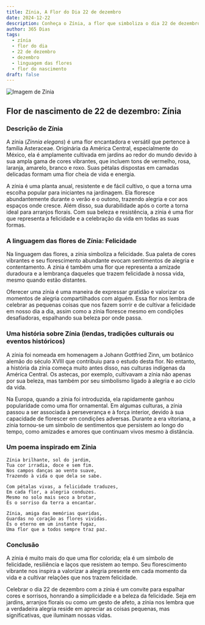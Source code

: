 ```yaml
---
title: Zínia, A Flor do Dia 22 de dezembro
date: 2024-12-22
description: Conheça o Zínia, a flor que simboliza o dia 22 de dezembro e seu significado 'Felicidade'. Explore a beleza e o simbolismo desta flor encantadora.
author: 365 Dias
tags:
  - zínia
  - flor do dia
  - 22 de dezembro
  - dezembro
  - linguagem das flores
  - flor do nascimento
draft: false
---
```


![Imagem de Zínia](https://cdn.pixabay.com/photo/2017/09/28/15/27/dream-park-2795924_640.jpg#center)


## Flor de nascimento de 22 de dezembro: Zínia

### Descrição de Zínia

A zínia (_Zinnia elegans_) é uma flor encantadora e versátil que pertence à família Asteraceae. Originária da América Central, especialmente do México, ela é amplamente cultivada em jardins ao redor do mundo devido à sua ampla gama de cores vibrantes, que incluem tons de vermelho, rosa, laranja, amarelo, branco e roxo. Suas pétalas dispostas em camadas delicadas formam uma flor cheia de vida e energia.

A zínia é uma planta anual, resistente e de fácil cultivo, o que a torna uma escolha popular para iniciantes na jardinagem. Ela floresce abundantemente durante o verão e o outono, trazendo alegria e cor aos espaços onde cresce. Além disso, sua durabilidade após o corte a torna ideal para arranjos florais. Com sua beleza e resistência, a zínia é uma flor que representa a felicidade e a celebração da vida em todas as suas formas.

### A linguagem das flores de Zínia: Felicidade

Na linguagem das flores, a zínia simboliza a felicidade. Sua paleta de cores vibrantes e seu florescimento abundante evocam sentimentos de alegria e contentamento. A zínia é também uma flor que representa a amizade duradoura e a lembrança daqueles que trazem felicidade à nossa vida, mesmo quando estão distantes.

Oferecer uma zínia é uma maneira de expressar gratidão e valorizar os momentos de alegria compartilhados com alguém. Essa flor nos lembra de celebrar as pequenas coisas que nos fazem sorrir e de cultivar a felicidade em nosso dia a dia, assim como a zínia floresce mesmo em condições desafiadoras, espalhando sua beleza por onde passa.

### Uma história sobre Zínia (lendas, tradições culturais ou eventos históricos)

A zínia foi nomeada em homenagem a Johann Gottfried Zinn, um botânico alemão do século XVIII que contribuiu para o estudo desta flor. No entanto, a história da zínia começa muito antes disso, nas culturas indígenas da América Central. Os astecas, por exemplo, cultivavam a zínia não apenas por sua beleza, mas também por seu simbolismo ligado à alegria e ao ciclo da vida.

Na Europa, quando a zínia foi introduzida, ela rapidamente ganhou popularidade como uma flor ornamental. Em algumas culturas, a zínia passou a ser associada à perseverança e à força interior, devido à sua capacidade de florescer em condições adversas. Durante a era vitoriana, a zínia tornou-se um símbolo de sentimentos que persistem ao longo do tempo, como amizades e amores que continuam vivos mesmo à distância.

### Um poema inspirado em Zínia

```
Zínia brilhante, sol do jardim,  
Tua cor irradia, doce e sem fim.  
Nos campos danças ao vento suave,  
Trazendo à vida o que dela se sabe.  

Com pétalas vivas, a felicidade traduzes,  
Em cada flor, a alegria conduzes.  
Mesmo no solo mais seco a brotar,  
És o sorriso da terra a encantar.  

Zínia, amiga das memórias queridas,  
Guardas no coração as flores vividas.  
És o eterno em um instante fugaz,  
Uma flor que a todos sempre traz paz.  
```

### Conclusão

A zínia é muito mais do que uma flor colorida; ela é um símbolo de felicidade, resiliência e laços que resistem ao tempo. Seu florescimento vibrante nos inspira a valorizar a alegria presente em cada momento da vida e a cultivar relações que nos trazem felicidade.

Celebrar o dia 22 de dezembro com a zínia é um convite para espalhar cores e sorrisos, honrando a simplicidade e a beleza da felicidade. Seja em jardins, arranjos florais ou como um gesto de afeto, a zínia nos lembra que a verdadeira alegria reside em apreciar as coisas pequenas, mas significativas, que iluminam nossas vidas.